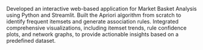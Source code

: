 Developed an interactive web-based application for Market Basket Analysis using Python and Streamlit. Built the Apriori algorithm from scratch to identify frequent itemsets and generate association rules. Integrated comprehensive visualizations, including itemset trends, rule confidence plots, and network graphs, to provide actionable insights based on a predefined dataset. 
